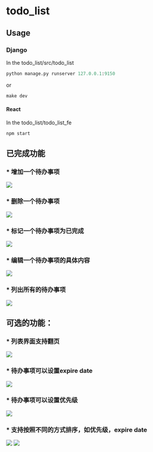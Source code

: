 # todo_list
## Usage
### Django
In the todo_list/src/todo_list
``` python
python manage.py runserver 127.0.0.1:9150
```
or
``` python
make dev
```
#### React
In the todo_list/todo_list_fe
``` python
npm start
```
## 已完成功能
### * 增加一个待办事项
<img src="https://cl.ly/081H2d3c0i1u/Screen%20Recording%202017-05-03%20at%2009.42%20%E4%B8%8B%E5%8D%88.gif">
</img>

### * 删除一个待办事项
<img src="https://cl.ly/1Q3H0v193h10/Screen%20Recording%202017-05-03%20at%2009.41%20%E4%B8%8B%E5%8D%88.gif">
</img>

### * 标记一个待办事项为已完成
<img src="https://cl.ly/0J171K0D1Y10/Screen%20Recording%202017-05-03%20at%2012.33%20%E4%B8%8A%E5%8D%88.gif">
</img>

### * 编辑一个待办事项的具体内容
<img src="https://cl.ly/1I1V2I0I3i2l/Screen%20Recording%202017-05-03%20at%2012.03%20%E4%B8%8A%E5%8D%88.gif">
</img>

### * 列出所有的待办事项
<img src="https://cl.ly/0b361G0b263j/Screen%20Recording%202017-05-03%20at%2012.11%20%E4%B8%8A%E5%8D%88.gif">
</img>


## 可选的功能：
### * 列表界面支持翻页 
<img src="https://cl.ly/09270V1P1s1O/Screen%20Recording%202017-05-03%20at%2012.18%20%E4%B8%8A%E5%8D%88.gif">
</img>

### * 待办事项可以设置expire date  
<img src="https://cl.ly/1H3a0l0u2W1r/Screen%20Recording%202017-05-03%20at%2012.34%20%E4%B8%8A%E5%8D%88.gif">
</img>

### * 待办事项可以设置优先级  
<img src="https://cl.ly/081H2d3c0i1u/Screen%20Recording%202017-05-03%20at%2009.42%20%E4%B8%8B%E5%8D%88.gif">
</img>

### * 支持按照不同的方式排序，如优先级，expire date  
<img src="https://cl.ly/1V0K3P423L2c/Screen%20Recording%202017-05-03%20at%2009.44%20%E4%B8%8B%E5%8D%88.gif">
</img>
<img src="https://cl.ly/1W150Y2U1t2J/Screen%20Recording%202017-05-03%20at%2009.44%20%E4%B8%8B%E5%8D%88.gif">
</img>
